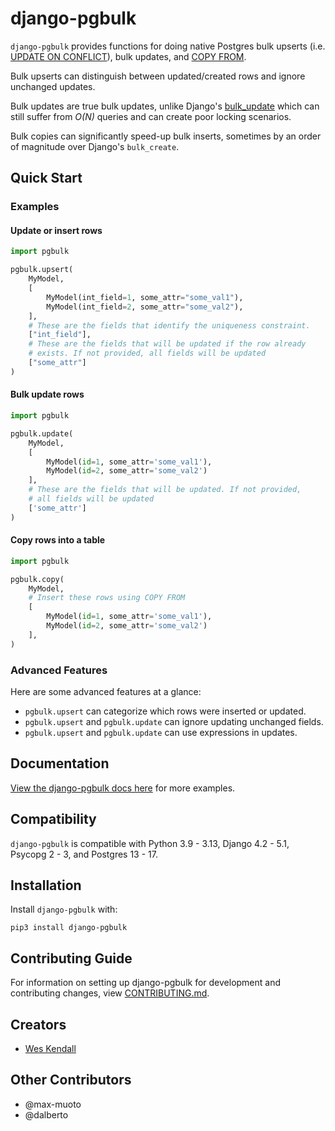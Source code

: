 # django-pgbulk

`django-pgbulk` provides functions for doing native Postgres bulk upserts (i.e. [UPDATE ON CONFLICT](https://www.postgresql.org/docs/current/sql-insert.html)), bulk updates, and [COPY FROM](https://www.postgresql.org/docs/current/sql-copy.html).

Bulk upserts can distinguish between updated/created rows and ignore unchanged updates.

Bulk updates are true bulk updates, unlike Django's [bulk_update](https://docs.djangoproject.com/en/4.2/ref/models/querysets/#bulk-update) which can still suffer from *O(N)* queries and can create poor locking scenarios.

Bulk copies can significantly speed-up bulk inserts, sometimes by an order of magnitude over Django's `bulk_create`.

## Quick Start

### Examples

#### Update or insert rows

```python
import pgbulk

pgbulk.upsert(
    MyModel,
    [
        MyModel(int_field=1, some_attr="some_val1"),
        MyModel(int_field=2, some_attr="some_val2"),
    ],
    # These are the fields that identify the uniqueness constraint.
    ["int_field"],
    # These are the fields that will be updated if the row already
    # exists. If not provided, all fields will be updated
    ["some_attr"]
)
```

#### Bulk update rows

```python
import pgbulk

pgbulk.update(
    MyModel,
    [
        MyModel(id=1, some_attr='some_val1'),
        MyModel(id=2, some_attr='some_val2')
    ],
    # These are the fields that will be updated. If not provided,
    # all fields will be updated
    ['some_attr']
)
```

#### Copy rows into a table

```python
import pgbulk

pgbulk.copy(
    MyModel,
    # Insert these rows using COPY FROM
    [
        MyModel(id=1, some_attr='some_val1'),
        MyModel(id=2, some_attr='some_val2')
    ],
)
```

### Advanced Features

Here are some advanced features at a glance:

- `pgbulk.upsert` can categorize which rows were inserted or updated.
- `pgbulk.upsert` and `pgbulk.update` can ignore updating unchanged fields.
- `pgbulk.upsert` and `pgbulk.update` can use expressions in updates.

## Documentation

[View the django-pgbulk docs here](https://django-pgbulk.readthedocs.io/) for more examples.

## Compatibility

`django-pgbulk` is compatible with Python 3.9 - 3.13, Django 4.2 - 5.1, Psycopg 2 - 3, and Postgres 13 - 17.

## Installation

Install `django-pgbulk` with:

    pip3 install django-pgbulk

## Contributing Guide

For information on setting up django-pgbulk for development and contributing changes, view [CONTRIBUTING.md](CONTRIBUTING.md).

## Creators

- [Wes Kendall](https://github.com/wesleykendall)

## Other Contributors

- @max-muoto
- @dalberto
